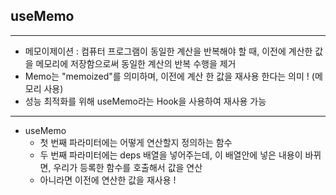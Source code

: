 ## useMemo
-----------------------------------------
- 메모이제이션 : 컴퓨터 프로그램이 동일한 계산을 반복해야 할 때, 이전에 계산한 값을 메모리에 저장함으로써 동일한 계산의 반복 수행을 제거
- Memo는 "memoized"를 의미하며, 이전에 계산 한 값을 재사용 한다는 의미 ! (메모리 사용)
- 성능 최적화를 위해 useMemo라는 Hook을 사용하여 재사용 가능
-----------------------------------------
- useMemo
    - 첫 번째 파라미터에는 어떻게 연산할지 정의하는 함수
    - 두 번째 파라미터에는 deps 배열을 넣어주는데, 이 배열안에 넣은 내용이 바뀌면, 우리가 등록한 함수를 호출해서 값을 연산
    - 아니라면 이전에 연산한 값을 재사용 !